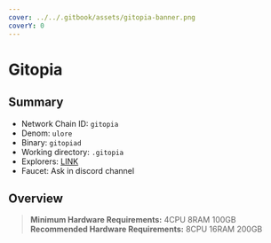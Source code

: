 ```yaml
---
cover: ../../.gitbook/assets/gitopia-banner.png
coverY: 0
---
```


# Gitopia

## Summary

* Network Chain ID: `gitopia`
* Denom: `ulore`
* Binary: `gitopiad`
* Working directory: `.gitopia`
* Explorers: [LINK](https://ping.pub/gitopia)
* Faucet: Ask in discord channel

## Overview

> **Minimum Hardware Requirements:** 4CPU 8RAM 100GB \
> **Recommended Hardware Requirements:** 8CPU 16RAM 200GB
